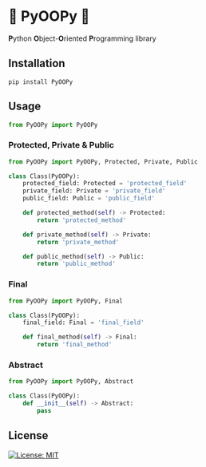# 💩 PyOOPy 💩
**P**ython **O**bject-**O**riented **P**rogramming library

## Installation
```pip install PyOOPy```

## Usage
```python
from PyOOPy import PyOOPy
```
### Protected, Private & Public
```python
from PyOOPy import PyOOPy, Protected, Private, Public

class Class(PyOOPy):
    protected_field: Protected = 'protected_field'
    private_field: Private = 'private_field'
    public_field: Public = 'public_field'

    def protected_method(self) -> Protected:
        return 'protected_method'

    def private_method(self) -> Private:
        return 'private_method'

    def public_method(self) -> Public:
        return 'public_method'
```
### Final
```python
from PyOOPy import PyOOPy, Final

class Class(PyOOPy):
    final_field: Final = 'final_field'

    def final_method(self) -> Final:
        return 'final_method'
```
### Abstract
```python
from PyOOPy import PyOOPy, Abstract

class Class(PyOOPy):
    def __init__(self) -> Abstract:
        pass
```
## License
[![License: MIT](https://img.shields.io/badge/License-MIT-yellow.svg)](https://opensource.org/licenses/MIT)
